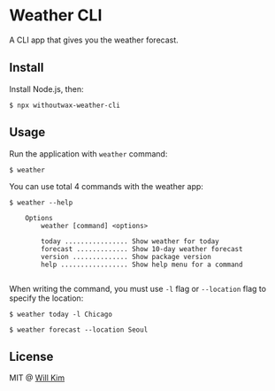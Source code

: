 # Weather CLI
A CLI app that gives you the weather forecast.

## Install
Install Node.js, then:
```
$ npx withoutwax-weather-cli
```

## Usage
Run the application with ```weather``` command:
```
$ weather
```
You can use total 4 commands with the weather app:

```
$ weather --help

    Options
        weather [command] <options>
        
        today ................ Show weather for today
        forecast ............. Show 10-day weather forecast
        version .............. Show package version
        help ................. Show help menu for a command
    

```
When writing the command, you must use ```-l``` flag or ```--location``` flag to specify the location:
```
$ weather today -l Chicago

$ weather forecast --location Seoul
```

## License
MIT @ [Will Kim](https://github.com/withoutwax)